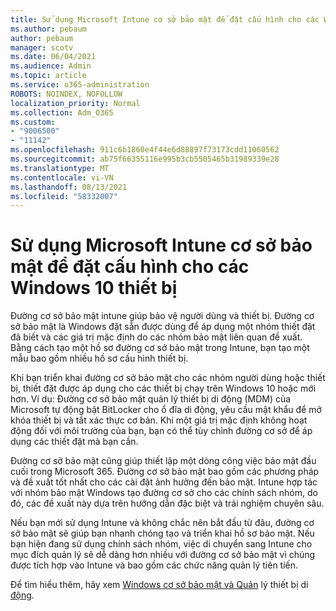 ```yaml
---
title: Sử dụng Microsoft Intune cơ sở bảo mật để đặt cấu hình cho các Windows 10 thiết bị
ms.author: pebaum
author: pebaum
manager: scotv
ms.date: 06/04/2021
ms.audience: Admin
ms.topic: article
ms.service: o365-administration
ROBOTS: NOINDEX, NOFOLLOW
localization_priority: Normal
ms.collection: Adm_O365
ms.custom:
- "9006500"
- "11142"
ms.openlocfilehash: 911c6b1860e4f44e6d88897f73173cdd11060562
ms.sourcegitcommit: ab75f66355116e995b3cb5505465b31989339e28
ms.translationtype: MT
ms.contentlocale: vi-VN
ms.lasthandoff: 08/13/2021
ms.locfileid: "58332007"
---
```

# <a name="use-microsoft-intune-security-baselines-to-configure-windows-10-devices"></a>Sử dụng Microsoft Intune cơ sở bảo mật để đặt cấu hình cho các Windows 10 thiết bị

Đường cơ sở bảo mật intune giúp bảo vệ người dùng và thiết bị. Đường cơ sở bảo mật là Windows đặt sẵn được dùng để áp dụng một nhóm thiết đặt đã biết và các giá trị mặc định do các nhóm bảo mật liên quan đề xuất. Bằng cách tạo một hồ sơ đường cơ sở bảo mật trong Intune, bạn tạo một mẫu bao gồm nhiều hồ sơ cấu hình thiết bị.

Khi bạn triển khai đường cơ sở bảo mật cho các nhóm người dùng hoặc thiết bị, thiết đặt được áp dụng cho các thiết bị chạy trên Windows 10 hoặc mới hơn. Ví dụ: Đường cơ sở bảo mật quản lý thiết bị di động (MDM) của Microsoft tự động bật BitLocker cho ổ đĩa di động, yêu cầu mật khẩu để mở khóa thiết bị và tắt xác thực cơ bản. Khi một giá trị mặc định không hoạt động đối với môi trường của bạn, bạn có thể tùy chỉnh đường cơ sở để áp dụng các thiết đặt mà bạn cần.

Đường cơ sở bảo mật cũng giúp thiết lập một dòng công việc bảo mật đầu cuối trong Microsoft 365. Đường cơ sở bảo mật bao gồm các phương pháp và đề xuất tốt nhất cho các cài đặt ảnh hưởng đến bảo mật. Intune hợp tác với nhóm bảo mật Windows tạo đường cơ sở cho các chính sách nhóm, do đó, các đề xuất này dựa trên hướng dẫn đặc biệt và trải nghiệm chuyên sâu.

Nếu bạn mới sử dụng Intune và không chắc nên bắt đầu từ đâu, đường cơ sở bảo mật sẽ giúp bạn nhanh chóng tạo và triển khai hồ sơ bảo mật. Nếu bạn hiện đang sử dụng chính sách nhóm, việc di chuyển sang Intune cho mục đích quản lý sẽ dễ dàng hơn nhiều với đường cơ sở bảo mật vì chúng được tích hợp vào Intune và bao gồm các chức năng quản lý tiên tiến.

Để tìm hiểu thêm, hãy xem [Windows cơ sở bảo mật và Quản](https://docs.microsoft.com/windows/security/threat-protection/windows-security-baselines) lý thiết bị di [động](https://docs.microsoft.com/windows/client-management/mdm/).

